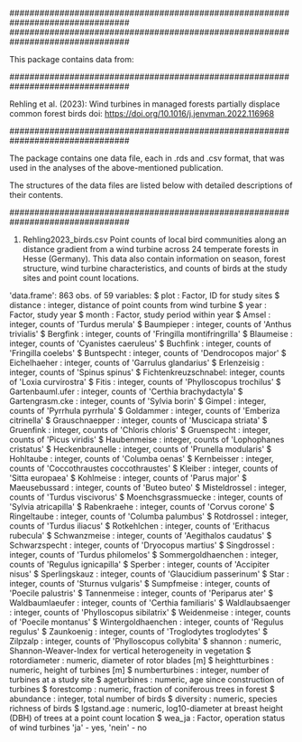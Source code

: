################################################################################
################################################################################

This package contains data from:

################################################################################

Rehling et al. (2023):
Wind turbines in managed forests partially displace common forest birds
doi: https://doi.org/10.1016/j.jenvman.2022.116968

################################################################################

The package contains one data file, each in .rds and .csv format, that was used in the analyses 
of the above-mentioned publication.

The structures of the data files are listed below with detailed descriptions of their contents.

################################################################################

1. Rehling2023_birds.csv
Point counts of local bird communities along an distance gradient from a wind turbine across 
24 temperate forests in Hesse (Germany). This data also contain information on season, 
forest structure, wind turbine characteristics, and counts of birds at the study sites and 
point count locations.

'data.frame':	863 obs. of  59 variables:
 $ plot                : Factor, ID for study sites
 $ distance            : integer, distance of point counts from wind turbine
 $ year                : Factor, study year
 $ month               : Factor, study period within year
 $ Amsel               : integer, counts of 'Turdus merula'
 $ Baumpieper          : integer, counts of 'Anthus trivialis'
 $ Bergfink            : integer, counts of 'Fringilla montifringrilla'
 $ Blaumeise           : integer, counts of 'Cyanistes caeruleus'
 $ Buchfink            : integer, counts of 'Fringilla coelebs'
 $ Buntspecht          : integer, counts of 'Dendrocopos major'
 $ Eichelhaeher        : integer, counts of 'Garrulus glandarius'
 $ Erlenzeisig         : integer, counts of 'Spinus spinus'
 $ Fichtenkreuzschnabel: integer, counts of 'Loxia curvirostra'
 $ Fitis               : integer, counts of 'Phylloscopus trochilus'
 $ Gartenbauml.ufer    : integer, counts of 'Certhia brachydactyla'
 $ Gartengrasm.cke     : integer, counts of 'Sylvia borin'
 $ Gimpel              : integer, counts of 'Pyrrhula pyrrhula'
 $ Goldammer           : integer, counts of 'Emberiza citrinella'
 $ Grauschnaepper      : integer, counts of 'Muscicapa striata'
 $ Gruenfink           : integer, counts of 'Chloris chloris'
 $ Gruenspecht         : integer, counts of 'Picus viridis'
 $ Haubenmeise         : integer, counts of 'Lophophanes cristatus'
 $ Heckenbraunelle     : integer, counts of 'Prunella modularis'
 $ Hohltaube           : integer, counts of 'Columba oenas'
 $ Kernbeisser         : integer, counts of 'Coccothraustes coccothraustes'
 $ Kleiber             : integer, counts of 'Sitta europaea'
 $ Kohlmeise           : integer, counts of 'Parus major'
 $ Maeusebussard       : integer, counts of 'Buteo buteo'
 $ Misteldrossel       : integer, counts of 'Turdus viscivorus'
 $ Moenchsgrassmuecke  : integer, counts of 'Sylvia atricapilla'
 $ Rabenkraehe         : integer, counts of 'Corvus corone'
 $ Ringeltaube         : integer, counts of 'Columba palumbus'
 $ Rotdrossel          : integer, counts of 'Turdus iliacus'
 $ Rotkehlchen         : integer, counts of 'Erithacus rubecula'
 $ Schwanzmeise        : integer, counts of 'Aegithalos caudatus'
 $ Schwarzspecht       : integer, counts of 'Dryocopus martius'
 $ Singdrossel         : integer, counts of 'Turdus philomelos'
 $ Sommergoldhaenchen  : integer, counts of 'Regulus ignicapilla'
 $ Sperber             : integer, counts of 'Accipiter nisus'
 $ Sperlingskauz       : integer, counts of 'Glaucidium passerinum'
 $ Star                : integer, counts of 'Sturnus vulgaris'
 $ Sumpfmeise          : integer, counts of 'Poecile palustris'
 $ Tannenmeise         : integer, counts of 'Periparus ater'
 $ Waldbaumlaeufer     : integer, counts of 'Certhia familiaris'
 $ Waldlaubsaenger     : integer, counts of 'Phylloscopus sibilatrix'
 $ Weidenmeise         : integer, counts of 'Poecile montanus'
 $ Wintergoldhaenchen  : integer, counts of 'Regulus regulus'
 $ Zaunkoenig          : integer, counts of 'Troglodytes troglodytes'
 $ Zilpzalp            : integer, counts of 'Phylloscopus collybita'
 $ shannon             : numeric, Shannon-Weaver-Index for vertical heterogeneity in vegetation
 $ rotordiameter       : numeric, diameter of rotor blades [m]
 $ heightturbines      : numeric, height of turbines [m]
 $ numberturbines      : integer, number of turbines at a study site
 $ ageturbines         : numeric, age since construction of turbines
 $ forestcomp          : numeric, fraction of coniferous trees in forest
 $ abundance           : integer, total number of birds
 $ diversity           : numeric, species richness of birds
 $ lgstand.age         : numeric, log10-diameter at breast height (DBH) of trees at a point count location
 $ wea_ja              : Factor, operation status of wind turbines 'ja' - yes, 'nein' - no
